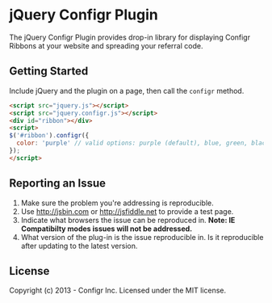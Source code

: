 jQuery Configr Plugin
=====================

The jQuery Configr Plugin provides drop-in library for displaying Configr Ribbons at your website and spreading your referral code.

## Getting Started

Include jQuery and the plugin on a page, then call the `configr` method.

```html
<script src="jquery.js"></script>
<script src="jquery.configr.js"></script>
<div id="ribbon"></div>
<script>
$('#ribbon').configr({
  color: 'purple' // valid options: purple (default), blue, green, black, white
});
</script>
```

## Reporting an Issue

1. Make sure the problem you're addressing is reproducible.
2. Use http://jsbin.com or http://jsfiddle.net to provide a test page.
3. Indicate what browsers the issue can be reproduced in. **Note: IE Compatibilty modes issues will not be addressed.**
4. What version of the plug-in is the issue reproducible in. Is it reproducible after updating to the latest version.

## License

Copyright (c) 2013 - Configr Inc.
Licensed under the MIT license.
